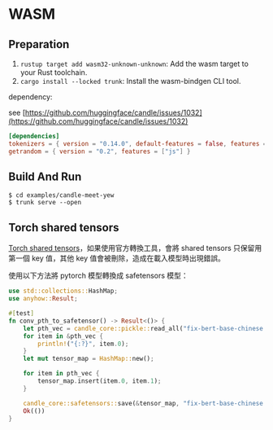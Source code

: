 # WASM

## Preparation

1. `rustup target add wasm32-unknown-unknown`: Add the wasm target to your Rust toolchain.
1. `cargo install --locked trunk`: Install the wasm-bindgen CLI tool.

dependency:

see [https://github.com/huggingface/candle/issues/1032](https://github.com/huggingface/candle/issues/1032)

```toml
[dependencies]
tokenizers = { version = "0.14.0", default-features = false, features = ["unstable_wasm"] }
getrandom = { version = "0.2", features = ["js"] }
```

## Build And Run

```
$ cd examples/candle-meet-yew
$ trunk serve --open
```

## Torch shared tensors

[Torch shared tensors](https://huggingface.co/docs/safetensors/torch_shared_tensors)，如果使用官方轉換工具，會將 shared tensors 只保留用第一個 key 值，其他 key 值會被刪除，造成在載入模型時出現錯誤。

使用以下方法將 pytorch 模型轉換成 safetensors 模型：

```rust
use std::collections::HashMap;
use anyhow::Result;

#[test]
fn conv_pth_to_safetensor() -> Result<()> {
    let pth_vec = candle_core::pickle::read_all("fix-bert-base-chinese.pth")?;
    for item in &pth_vec {
        println!("{:?}", item.0);
    }
    let mut tensor_map = HashMap::new();

    for item in pth_vec {
        tensor_map.insert(item.0, item.1);
    }

    candle_core::safetensors::save(&tensor_map, "fix-bert-base-chinese.safetensors")?;
    Ok(())
}
```
